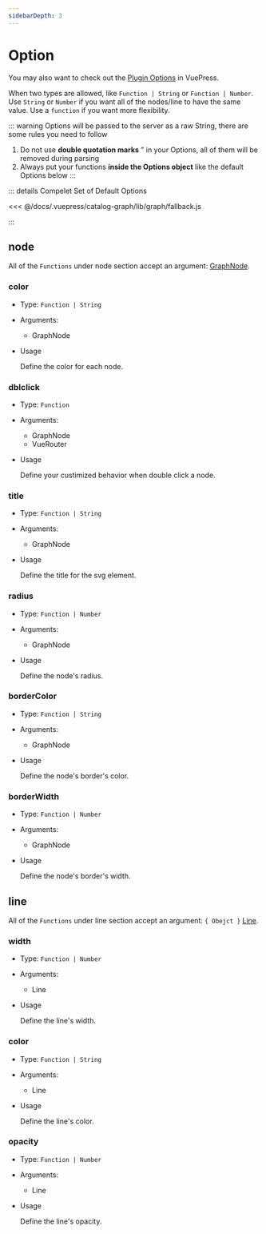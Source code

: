 ```yaml
---
sidebarDepth: 3
---
```


# Option

You may also want to check out the [Plugin Options](https://vuepress.vuejs.org/plugin/using-a-plugin.md#plugin-options) in VuePress.

When two types are allowed, like `Function | String` or `Function | Number`. Use `String` or `Number` if you want all of the nodes/line to have the same value. Use a `function` if you want more flexibility.

::: warning
Options will be passed to the server as a raw String, there are some rules you need to follow

1. Do not use **double quotation marks** " in your Options, all of them will be removed during parsing
2. Always put your functions **inside the Options object** like the default Options below
:::

::: details Compelet Set of Default Options

<<< @/docs/.vuepress/catalog-graph/lib/graph/fallback.js

:::

## node

All of the `Functions` under node section accept an argument: [GraphNode](../api.md#graphnode).

### color

* Type: `Function | String`
* Arguments:
  * GraphNode
* Usage

  Define the color for each node.

### dblclick

* Type: `Function`
* Arguments:
  * GraphNode
  * VueRouter
* Usage

  Define your custimized behavior when double click a node.

### title

* Type: `Function | String`
* Arguments:
  * GraphNode
* Usage

  Define the title for the svg element.

### radius

* Type: `Function | Number`
* Arguments:
  * GraphNode
* Usage

  Define the node's radius.

### borderColor

* Type: `Function | String`
* Arguments:
  * GraphNode
* Usage

  Define the node's border's color.

### borderWidth

* Type: `Function | Number`
* Arguments:
  * GraphNode
* Usage

  Define the node's border's width.

## line

All of the `Functions` under line section accept an argument: `{ Obejct }` [Line](../api.md#line).

### width

* Type: `Function | Number`
* Arguments:
  * Line
* Usage

  Define the line's width.

### color

* Type: `Function | String`
* Arguments:
  * Line
* Usage

  Define the line's color.

### opacity

* Type: `Function | Number`
* Arguments:
  * Line
* Usage

  Define the line's opacity.
